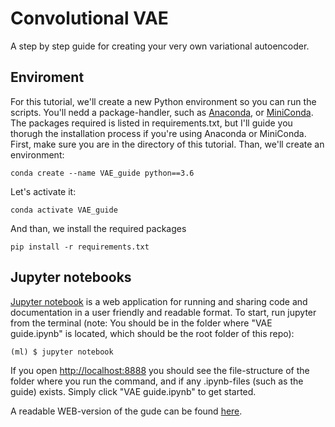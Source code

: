 # Convolutional VAE
A step by step guide for creating your very own variational autoencoder.

## Enviroment
For this tutorial, we'll create a new Python environment so you can run the scripts. You'll nedd a package-handler, such as [Anaconda](https://docs.conda.io/en/latest/miniconda.html), or [MiniConda](https://docs.conda.io/en/latest/miniconda.html). The packages required is listed in requirements.txt, but I'll guide you thorugh the installation process if you're using Anaconda or MiniConda. First, make sure you are in the directory of this tutorial. Than, we'll create an environment:
```
conda create --name VAE_guide python==3.6
```
Let's activate it:
```
conda activate VAE_guide
```
And than, we install the required packages
```
pip install -r requirements.txt
```

## Jupyter notebooks
[Jupyter notebook](http://www.jupyter.org) is a web application for running and sharing code and documentation in a user friendly and readable format. To start, run jupyter from the terminal (note: You should be in the folder where "VAE guide.ipynb" is located, which should be the root folder of this repo):

```
(ml) $ jupyter notebook
```

If you open [http://localhost:8888](http://localhost:8888) you should see the file-structure of the folder where you run the command, and if any .ipynb-files (such as the guide) exists. Simply click "VAE guide.ipynb" to get started.

A readable WEB-version of the gude can be found [here](https://nbviewer.jupyter.org/github/epimedai/VAE/blob/master/VAE%20guide.ipynb).

